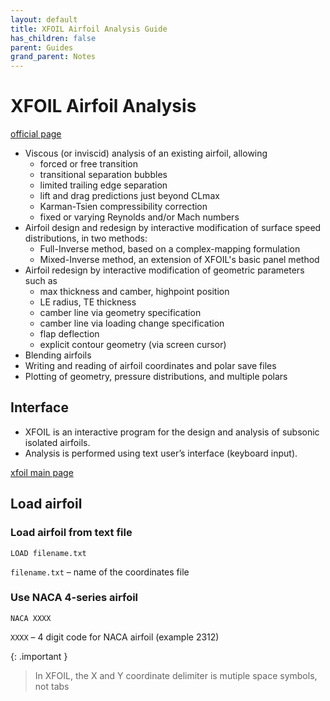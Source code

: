 ```yaml
---
layout: default
title: XFOIL Airfoil Analysis Guide
has_children: false
parent: Guides
grand_parent: Notes
---
```


# XFOIL Airfoil Analysis

[official page](http://web.mit.edu/drela/Public/web/xfoil/)

- Viscous (or inviscid) analysis of an existing airfoil, allowing
  - forced or free transition
  - transitional separation bubbles
  - limited trailing edge separation
  - lift and drag predictions just beyond CLmax
  - Karman-Tsien compressibility correction
  - fixed or varying Reynolds and/or Mach numbers
- Airfoil design and redesign by interactive modification of surface speed distributions, in two methods:
  - Full-Inverse method, based on a complex-mapping formulation
  - Mixed-Inverse method, an extension of XFOIL's basic panel method
- Airfoil redesign by interactive modification of geometric parameters such as
  - max thickness and camber, highpoint position
  - LE radius, TE thickness
  - camber line via geometry specification
  - camber line via loading change specification
  - flap deflection
  - explicit contour geometry (via screen cursor)
- Blending airfoils
- Writing and reading of airfoil coordinates and polar save files
- Plotting of geometry, pressure distributions, and multiple polars

## Interface

- XFOIL is an interactive program for the design and analysis of
  subsonic isolated airfoils.
- Analysis is performed using text user’s interface (keyboard input).

[xfoil main page](xfoil-1.png)

## Load airfoil

### Load airfoil from text file

```text
LOAD filename.txt
```

`filename.txt` – name of the coordinates file

### Use NACA 4-series airfoil

```text
NACA XXXX
```

`XXXX` – 4 digit code for NACA airfoil (example 2312)

{: .important }
> In XFOIL, the X and Y coordinate delimiter is mutiple space symbols, not tabs
